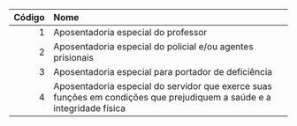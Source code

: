  | Código | Nome                                                                                                                   |
 | -----: | :--------------------------------------------------------------------------------------------------------------------- |
 | 1      | Aposentadoria especial do professor                                                                                    |
 | 2      | Aposentadoria especial do policial e/ou agentes prisionais                                                             |
 | 3      | Aposentadoria especial para portador de deficiência                                                                    |
 | 4      | Aposentadoria especial do servidor que exerce suas funções em condições que prejudiquem a saúde e a integridade física |
